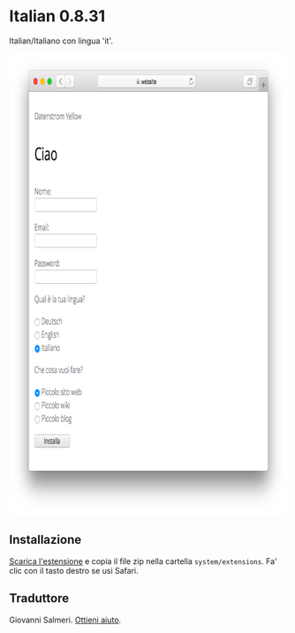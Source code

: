 # Italian 0.8.31

Italian/Italiano con lingua 'it'.

<p align="center"><img src="italian-screenshot.png?raw=true" width="795" height="836" alt="Screenshot"></p>

## Installazione

[Scarica l'estensione](https://github.com/datenstrom/yellow-extensions/raw/master/zip/italian.zip) e copia il file zip nella cartella `system/extensions`. Fa' clic con il tasto destro se usi Safari.

## Traduttore

Giovanni Salmeri. [Ottieni aiuto](https://datenstrom.se/yellow/help/).

